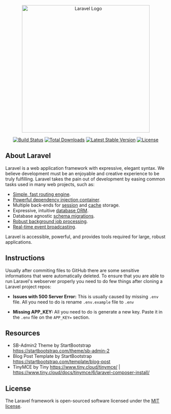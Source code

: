<p align="center"><a href="https://laravel.com" target="_blank"><img src="https://raw.githubusercontent.com/laravel/art/master/logo-lockup/5%20SVG/2%20CMYK/1%20Full%20Color/laravel-logolockup-cmyk-red.svg" width="400" alt="Laravel Logo"></a></p>

<p align="center">
<a href="https://github.com/laravel/framework/actions"><img src="https://github.com/laravel/framework/workflows/tests/badge.svg" alt="Build Status"></a>
<a href="https://packagist.org/packages/laravel/framework"><img src="https://img.shields.io/packagist/dt/laravel/framework" alt="Total Downloads"></a>
<a href="https://packagist.org/packages/laravel/framework"><img src="https://img.shields.io/packagist/v/laravel/framework" alt="Latest Stable Version"></a>
<a href="https://packagist.org/packages/laravel/framework"><img src="https://img.shields.io/packagist/l/laravel/framework" alt="License"></a>
</p>

## About Laravel

Laravel is a web application framework with expressive, elegant syntax. We believe development must be an enjoyable and creative experience to be truly fulfilling. Laravel takes the pain out of development by easing common tasks used in many web projects, such as:

- [Simple, fast routing engine](https://laravel.com/docs/routing).
- [Powerful dependency injection container](https://laravel.com/docs/container).
- Multiple back-ends for [session](https://laravel.com/docs/session) and [cache](https://laravel.com/docs/cache) storage.
- Expressive, intuitive [database ORM](https://laravel.com/docs/eloquent).
- Database agnostic [schema migrations](https://laravel.com/docs/migrations).
- [Robust background job processing](https://laravel.com/docs/queues).
- [Real-time event broadcasting](https://laravel.com/docs/broadcasting).

Laravel is accessible, powerful, and provides tools required for large, robust applications.

## Instructions

Usually after commiting files to GitHub there are some sensitive informations that were automatically deleted.
To ensure that you are able to run Laravel's webserver properly you need to do few things after cloning a Laravel project repos:

* **Issues with 500 Server Error:** 
This is usually caused by missing `.env` file. All you need to do is rename `.env.example` file to `.env`

* **Missing APP_KEY:**
All you need to do is generate a new key. Paste it in the `.env` file on the `APP_KEY=` section.

## Resources

* SB-Admin2 Theme by StartBootstrap https://startbootstrap.com/theme/sb-admin-2
* Blog Post Template by StartBootstrap https://startbootstrap.com/template/blog-post
* TinyMCE by Tiny https://www.tiny.cloud/tinymce/ | https://www.tiny.cloud/docs/tinymce/6/laravel-composer-install/

## License

The Laravel framework is open-sourced software licensed under the [MIT license](https://opensource.org/licenses/MIT).

